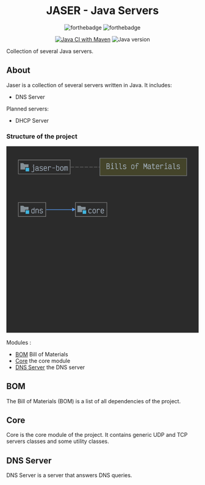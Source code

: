 <h1 align="center">JASER - Java Servers</h1>

<p align="center">
    <img alt="forthebadge" src="https://forthebadge.com/images/badges/made-with-java.svg" />
    <img alt="forthebadge" src="https://forthebadge.com/images/badges/built-by-developers.svg" />
</p>    
<p align="center">
    <a href="https://github.com/dederobert/JASER/actions/workflows/maven.yml" title="Java CI with Maven"><img alt="Java CI with Maven" src="https://github.com/dederobert/JASER/actions/workflows/maven.yml/badge.svg?branch=main" /></a>
    <img alt="Java version" src="https://img.shields.io/badge/java%20-%3E%3D%2017-brightgreen" />
</p>

Collection of several Java servers.

## About

Jaser is a collection of several servers written in Java. It includes:

- DNS Server

Planned servers:

- DHCP Server

### Structure of the project

<img src="https://raw.githubusercontent.com/dederobert/JASER/main/docs/structure.png" alt="Structure of the project" />

Modules :

- [BOM](#bom) Bill of Materials
- [Core](#core) the core module
- [DNS Server](#dns-server) the DNS server

## BOM

The Bill of Materials (BOM) is a list of all dependencies of the project.

## Core

Core is the core module of the project. It contains generic UDP and TCP servers classes and some utility classes.

## DNS Server

DNS Server is a server that answers DNS queries.